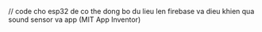 // code cho esp32 de co the dong bo du lieu len firebase va dieu khien qua sound sensor va app (MIT App Inventor)
